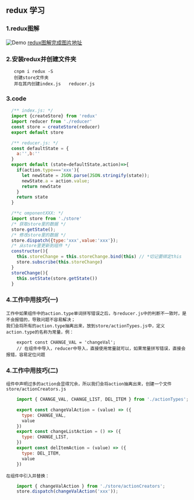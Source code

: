## redux 学习
### 1.redux图解
  ![Demo](https://jspang.com/images/redux_flow.png)
  [redux图解完成图片地址](https://jspang.com/images/redux_flow.png)

### 2.安装redux并创建文件夹

```
   cnpm i redux -S
   创建store文件夹
   并在其内创建index.js   reducer.js
```
### 3.code
```js
  /** index.js: */
  import {createStore} from 'redux'
  import reducer from './reducer'
  const store = createStore(reducer)
  export default store

  /** reducer.js: */
  const defaultState = {
    a:'',b:''
  }
  export default (state=defaultState,action)=>{
    if(action.type==='xxx'){
      let newState = JSON.parse(JSON.stringify(state));
      newState.a = action.value;
      return newState
    }
    return state
  }

  /**c omponentXXX: */
  import store from './store'
  /* 获取store里的数据 */
  store.getState();
  /* 修改store里的数据 */
  store.dispatch({type:'xxx',value:'xxx'});
  /* 从store里更新到组件 */
  constructor(){
    this.storeChange = this.storeChange.bind(this) // *切记要绑定this
    store.subscribe(this.storeChange)
  }
  storeChange(){
    this.setState(store.getState())
  }
```
### 4.工作中用技巧(一)

    工作中如果组件中的action.type单词拼写错误之后，与reducer.js中的判断不一致时，是不会报错的，导致问题不容易解决；
    我们会将所有的action.type抽离出来，放到store/actionTypes.js中，定义action.type的名称为常量，例：
```
    export const CHANGE_VAL = 'changeVal';
    // 在组件中导入，reducer中导入，直接使用常量就可以，如果常量拼写错误，直接会报错，容易定位问题
```
### 4.工作中用技巧(二)

    组件中声明过多的action会显得冗余，所以我们会将action抽离出来，创建一个文件store/actionCreators.js
```js
    import { CHANGE_VAL, CHANGE_LIST, DEL_ITEM } from './actionTypes';

    export const changeValAction = (value) => ({
      type: CHANGE_VAL,
      value
    })
    export const changeListAction = () => ({
      type: CHANGE_LIST,
    })
    export const delItemAction = (value) => ({
      type: DEL_ITEM,
      value
    })
```

    在组件中引入并替换：
```js
    import { changeValAction } from './store/actionCreators';
    store.dispatch(changeValAction('xxx'));
```


